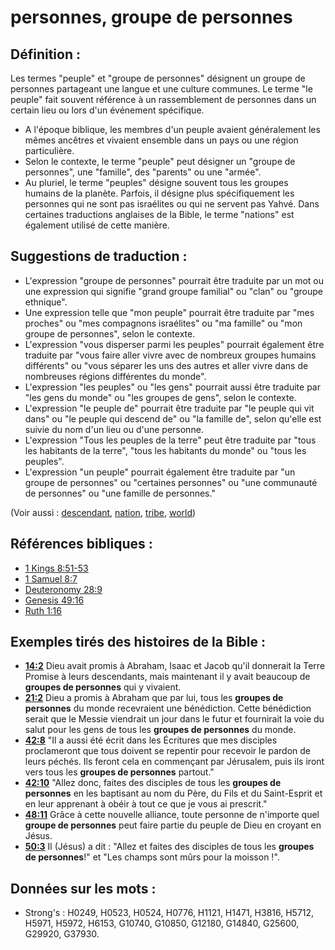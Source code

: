 # personnes, groupe de personnes

## Définition :

Les termes "peuple" et "groupe de personnes" désignent un groupe de personnes partageant une langue et une culture communes. Le terme "le peuple" fait souvent référence à un rassemblement de personnes dans un certain lieu ou lors d'un événement spécifique.

* A l'époque biblique, les membres d'un peuple avaient généralement les mêmes ancêtres et vivaient ensemble dans un pays ou une région particulière.
* Selon le contexte, le terme "peuple" peut désigner un "groupe de personnes", une "famille", des "parents" ou une "armée".
* Au pluriel, le terme "peuples" désigne souvent tous les groupes humains de la planète. Parfois, il désigne plus spécifiquement les personnes qui ne sont pas israélites ou qui ne servent pas Yahvé. Dans certaines traductions anglaises de la Bible, le terme "nations" est également utilisé de cette manière.

## Suggestions de traduction :

* L'expression "groupe de personnes" pourrait être traduite par un mot ou une expression qui signifie "grand groupe familial" ou "clan" ou "groupe ethnique".
* Une expression telle que "mon peuple" pourrait être traduite par "mes proches" ou "mes compagnons israélites" ou "ma famille" ou "mon groupe de personnes", selon le contexte.
* L'expression "vous disperser parmi les peuples" pourrait également être traduite par "vous faire aller vivre avec de nombreux groupes humains différents" ou "vous séparer les uns des autres et aller vivre dans de nombreuses régions différentes du monde".
* L'expression "les peuples" ou "les gens" pourrait aussi être traduite par "les gens du monde" ou "les groupes de gens", selon le contexte.
* L'expression "le peuple de" pourrait être traduite par "le peuple qui vit dans" ou "le peuple qui descend de" ou "la famille de", selon qu'elle est suivie du nom d'un lieu ou d'une personne.
* L'expression "Tous les peuples de la terre" peut être traduite par "tous les habitants de la terre", "tous les habitants du monde" ou "tous les peuples".
* L'expression "un peuple" pourrait également être traduite par "un groupe de personnes" ou "certaines personnes" ou "une communauté de personnes" ou "une famille de personnes."

(Voir aussi : [descendant](../other/descendant.md), [nation](../other/nation.md), [tribe](../other/tribe.md), [world](../kt/world.md))

## Références bibliques :

* [1 Kings 8:51-53](rc://en/tn/help/1ki/08/51)
* [1 Samuel 8:7](rc://en/tn/help/1sa/08/07)
* [Deuteronomy 28:9](rc://en/tn/help/deu/28/09)
* [Genesis 49:16](rc://en/tn/help/gen/49/16)
* [Ruth 1:16](rc://en/tn/help/rut/01/16)

## Exemples tirés des histoires de la Bible :

* __[14:2](rc://en/tn/help/obs/14/02)__ Dieu avait promis à Abraham, Isaac et Jacob qu'il donnerait la Terre Promise à leurs descendants, mais maintenant il y avait beaucoup de __groupes de personnes__ qui y vivaient.
* __[21:2](rc://en/tn/help/obs/21/02)__ Dieu a promis à Abraham que par lui, tous les __groupes de personnes__ du monde recevraient une bénédiction. Cette bénédiction serait que le Messie viendrait un jour dans le futur et fournirait la voie du salut pour les gens de tous les __groupes de personnes__ du monde.
* __[42:8](rc://en/tn/help/obs/42/08)__ "Il a aussi été écrit dans les Écritures que mes disciples proclameront que tous doivent se repentir pour recevoir le pardon de leurs péchés. Ils feront cela en commençant par Jérusalem, puis ils iront vers tous les __groupes de personnes__ partout."
* __[42:10](rc://en/tn/help/obs/42/10)__ "Allez donc, faites des disciples de tous les __groupes de personnes__ en les baptisant au nom du Père, du Fils et du Saint-Esprit et en leur apprenant à obéir à tout ce que je vous ai prescrit."
* __[48:11](rc://en/tn/help/obs/48/11)__ Grâce à cette nouvelle alliance, toute personne de n'importe quel __groupe de personnes__ peut faire partie du peuple de Dieu en croyant en Jésus.
* __[50:3](rc://en/tn/help/obs/50/03)__ Il (Jésus) a dit : "Allez et faites des disciples de tous les __groupes de personnes__!" et "Les champs sont mûrs pour la moisson !".

## Données sur les mots :

* Strong's : H0249, H0523, H0524, H0776, H1121, H1471, H3816, H5712, H5971, H5972, H6153, G10740, G10850, G12180, G14840, G25600, G29920, G37930.
